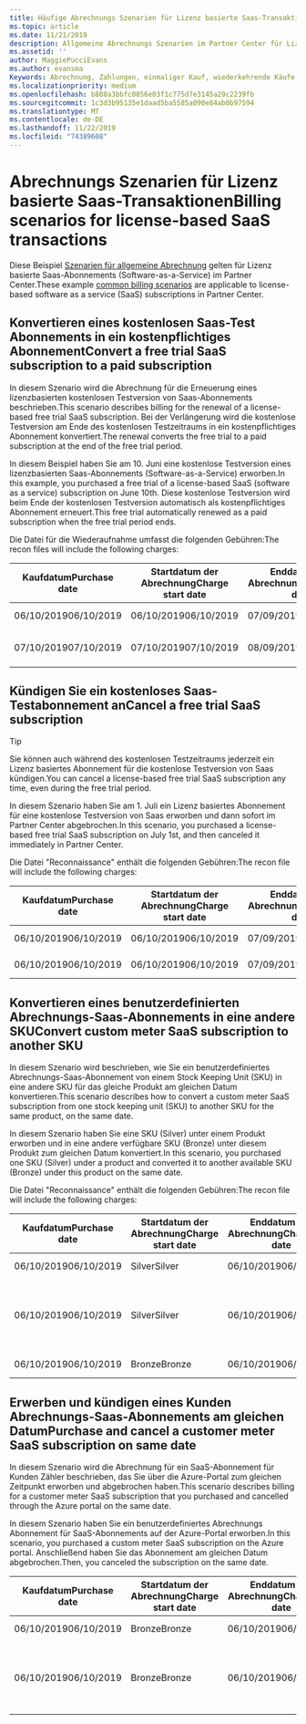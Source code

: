 ```yaml
---
title: Häufige Abrechnungs Szenarien für Lizenz basierte Saas-Transaktionen | Partner Center
ms.topic: article
ms.date: 11/21/2019
description: Allgemeine Abrechnungs Szenarien im Partner Center für Lizenz basierte Saas-Transaktionen.
ms.assetid: ''
author: MaggiePucciEvans
ms.author: evansma
Keywords: Abrechnung, Zahlungen, einmaliger Kauf, wiederkehrende Käufe, Abonnements, Arbeitsplätze
ms.localizationpriority: medium
ms.openlocfilehash: b808a3bbfc0856e03f1c775d7e3145a29c2239fb
ms.sourcegitcommit: 1c3d3b95135e1daad5ba5585a090e84ab0b97594
ms.translationtype: MT
ms.contentlocale: de-DE
ms.lasthandoff: 11/22/2019
ms.locfileid: "74389608"
---
```

# <a name="billing-scenarios-for-license-based-saas-transactions"></a><span data-ttu-id="36b23-104">Abrechnungs Szenarien für Lizenz basierte Saas-Transaktionen</span><span class="sxs-lookup"><span data-stu-id="36b23-104">Billing scenarios for license-based SaaS transactions</span></span>

<span data-ttu-id="36b23-105">Diese Beispiel [Szenarien für allgemeine Abrechnung](common-billing-scenarios.md) gelten für Lizenz basierte Saas-Abonnements (Software-as-a-Service) im Partner Center.</span><span class="sxs-lookup"><span data-stu-id="36b23-105">These example [common billing scenarios](common-billing-scenarios.md) are applicable to license-based software as a service (SaaS) subscriptions in Partner Center.</span></span>

## <a name="convert-a-free-trial-saas-subscription-to-a-paid-subscription"></a><span data-ttu-id="36b23-106">Konvertieren eines kostenlosen Saas-Test Abonnements in ein kostenpflichtiges Abonnement</span><span class="sxs-lookup"><span data-stu-id="36b23-106">Convert a free trial SaaS subscription to a paid subscription</span></span>

<span data-ttu-id="36b23-107">In diesem Szenario wird die Abrechnung für die Erneuerung eines lizenzbasierten kostenlosen Testversion von Saas-Abonnements beschrieben.</span><span class="sxs-lookup"><span data-stu-id="36b23-107">This scenario describes billing for the renewal of a license-based free trial SaaS subscription.</span></span> <span data-ttu-id="36b23-108">Bei der Verlängerung wird die kostenlose Testversion am Ende des kostenlosen Testzeitraums in ein kostenpflichtiges Abonnement konvertiert.</span><span class="sxs-lookup"><span data-stu-id="36b23-108">The renewal converts the free trial to a paid subscription at the end of the free trial period.</span></span>

<span data-ttu-id="36b23-109">In diesem Beispiel haben Sie am 10. Juni eine kostenlose Testversion eines lizenzbasierten Saas-Abonnements (Software-as-a-Service) erworben.</span><span class="sxs-lookup"><span data-stu-id="36b23-109">In this example, you purchased a free trial of a license-based SaaS (software as a service) subscription on June 10th.</span></span> <span data-ttu-id="36b23-110">Diese kostenlose Testversion wird beim Ende der kostenlosen Testversion automatisch als kostenpflichtiges Abonnement erneuert.</span><span class="sxs-lookup"><span data-stu-id="36b23-110">This free trial automatically renewed as a paid subscription when the free trial period ends.</span></span>

<span data-ttu-id="36b23-111">Die Datei für die Wiederaufnahme umfasst die folgenden Gebühren:</span><span class="sxs-lookup"><span data-stu-id="36b23-111">The recon files will include the following charges:</span></span>

| <span data-ttu-id="36b23-112">Kaufdatum</span><span class="sxs-lookup"><span data-stu-id="36b23-112">Purchase date</span></span> | <span data-ttu-id="36b23-113">Startdatum der Abrechnung</span><span class="sxs-lookup"><span data-stu-id="36b23-113">Charge start date</span></span> | <span data-ttu-id="36b23-114">Enddatum der Abrechnung</span><span class="sxs-lookup"><span data-stu-id="36b23-114">Charge end date</span></span> | <span data-ttu-id="36b23-115">Preis pro Einheit</span><span class="sxs-lookup"><span data-stu-id="36b23-115">Unit price</span></span> | <span data-ttu-id="36b23-116">Einheiten Menge</span><span class="sxs-lookup"><span data-stu-id="36b23-116">Unit quantity</span></span> | <span data-ttu-id="36b23-117">Gesamtbetrag</span><span class="sxs-lookup"><span data-stu-id="36b23-117">Total amount</span></span> | <span data-ttu-id="36b23-118">Gebührenart</span><span class="sxs-lookup"><span data-stu-id="36b23-118">Charge type</span></span> | <span data-ttu-id="36b23-119">Abonnement Beschreibung</span><span class="sxs-lookup"><span data-stu-id="36b23-119">Subscription description</span></span> |
| ------------- | ----------------- | --------------- | ---------- | ------------- | ------------ | ----------- | ----------------- |
| <span data-ttu-id="36b23-120">06/10/2019</span><span class="sxs-lookup"><span data-stu-id="36b23-120">06/10/2019</span></span> | <span data-ttu-id="36b23-121">06/10/2019</span><span class="sxs-lookup"><span data-stu-id="36b23-121">06/10/2019</span></span> | <span data-ttu-id="36b23-122">07/09/2019</span><span class="sxs-lookup"><span data-stu-id="36b23-122">07/09/2019</span></span> | <span data-ttu-id="36b23-123">0 USD</span><span class="sxs-lookup"><span data-stu-id="36b23-123">$0</span></span> | <span data-ttu-id="36b23-124">1</span><span class="sxs-lookup"><span data-stu-id="36b23-124">1</span></span> | <span data-ttu-id="36b23-125">0 USD</span><span class="sxs-lookup"><span data-stu-id="36b23-125">$0</span></span> | <span data-ttu-id="36b23-126">Neu</span><span class="sxs-lookup"><span data-stu-id="36b23-126">New</span></span> | <span data-ttu-id="36b23-127">Kostenlose Testversion</span><span class="sxs-lookup"><span data-stu-id="36b23-127">Free trial</span></span> |
| <span data-ttu-id="36b23-128">07/10/2019</span><span class="sxs-lookup"><span data-stu-id="36b23-128">07/10/2019</span></span> | <span data-ttu-id="36b23-129">07/10/2019</span><span class="sxs-lookup"><span data-stu-id="36b23-129">07/10/2019</span></span> | <span data-ttu-id="36b23-130">08/09/2019</span><span class="sxs-lookup"><span data-stu-id="36b23-130">08/09/2019</span></span> | <span data-ttu-id="36b23-131">2 USD</span><span class="sxs-lookup"><span data-stu-id="36b23-131">$2</span></span> | <span data-ttu-id="36b23-132">1</span><span class="sxs-lookup"><span data-stu-id="36b23-132">1</span></span> | <span data-ttu-id="36b23-133">2 USD</span><span class="sxs-lookup"><span data-stu-id="36b23-133">$2</span></span> | <span data-ttu-id="36b23-134">Verlängern</span><span class="sxs-lookup"><span data-stu-id="36b23-134">Renew</span></span> | <span data-ttu-id="36b23-135">Kostenpflichtiges Abonnement</span><span class="sxs-lookup"><span data-stu-id="36b23-135">Paid subscription</span></span> |

## <a name="cancel-a-free-trial-saas-subscription"></a><span data-ttu-id="36b23-136">Kündigen Sie ein kostenloses Saas-Testabonnement an</span><span class="sxs-lookup"><span data-stu-id="36b23-136">Cancel a free trial SaaS subscription</span></span>

> [!TIP]
> <span data-ttu-id="36b23-137">Sie können auch während des kostenlosen Testzeitraums jederzeit ein Lizenz basiertes Abonnement für die kostenlose Testversion von Saas kündigen.</span><span class="sxs-lookup"><span data-stu-id="36b23-137">You can cancel a license-based free trial SaaS subscription any time, even during the free trial period.</span></span>

<span data-ttu-id="36b23-138">In diesem Szenario haben Sie am 1. Juli ein Lizenz basiertes Abonnement für eine kostenlose Testversion von Saas erworben und dann sofort im Partner Center abgebrochen.</span><span class="sxs-lookup"><span data-stu-id="36b23-138">In this scenario, you purchased a license-based free trial SaaS subscription on July 1st, and then canceled it immediately in Partner Center.</span></span> 

<span data-ttu-id="36b23-139">Die Datei "Reconnaissance" enthält die folgenden Gebühren:</span><span class="sxs-lookup"><span data-stu-id="36b23-139">The recon file will include the following charges:</span></span>

| <span data-ttu-id="36b23-140">Kaufdatum</span><span class="sxs-lookup"><span data-stu-id="36b23-140">Purchase date</span></span> | <span data-ttu-id="36b23-141">Startdatum der Abrechnung</span><span class="sxs-lookup"><span data-stu-id="36b23-141">Charge start date</span></span> | <span data-ttu-id="36b23-142">Enddatum der Abrechnung</span><span class="sxs-lookup"><span data-stu-id="36b23-142">Charge end date</span></span> | <span data-ttu-id="36b23-143">Preis pro Einheit</span><span class="sxs-lookup"><span data-stu-id="36b23-143">Unit price</span></span> | <span data-ttu-id="36b23-144">Einheiten Menge</span><span class="sxs-lookup"><span data-stu-id="36b23-144">Unit quantity</span></span> | <span data-ttu-id="36b23-145">Gesamtbetrag</span><span class="sxs-lookup"><span data-stu-id="36b23-145">Total amount</span></span> | <span data-ttu-id="36b23-146">Gebührenart</span><span class="sxs-lookup"><span data-stu-id="36b23-146">Charge type</span></span> | <span data-ttu-id="36b23-147">Abonnement Beschreibung</span><span class="sxs-lookup"><span data-stu-id="36b23-147">Subscription description</span></span> |
| ------------- | ----------------- | --------------- | ---------- | ------------- | ------------ | ----------- | ----------------- |
| <span data-ttu-id="36b23-148">06/10/2019</span><span class="sxs-lookup"><span data-stu-id="36b23-148">06/10/2019</span></span> | <span data-ttu-id="36b23-149">06/10/2019</span><span class="sxs-lookup"><span data-stu-id="36b23-149">06/10/2019</span></span> | <span data-ttu-id="36b23-150">07/09/2019</span><span class="sxs-lookup"><span data-stu-id="36b23-150">07/09/2019</span></span> | <span data-ttu-id="36b23-151">0 USD</span><span class="sxs-lookup"><span data-stu-id="36b23-151">$0</span></span> | <span data-ttu-id="36b23-152">11</span><span class="sxs-lookup"><span data-stu-id="36b23-152">11</span></span> | <span data-ttu-id="36b23-153">0 USD</span><span class="sxs-lookup"><span data-stu-id="36b23-153">$0</span></span> | <span data-ttu-id="36b23-154">Neu</span><span class="sxs-lookup"><span data-stu-id="36b23-154">New</span></span> | <span data-ttu-id="36b23-155">Kostenlose Testversion</span><span class="sxs-lookup"><span data-stu-id="36b23-155">Free trial</span></span> |
| <span data-ttu-id="36b23-156">06/10/2019</span><span class="sxs-lookup"><span data-stu-id="36b23-156">06/10/2019</span></span> | <span data-ttu-id="36b23-157">06/10/2019</span><span class="sxs-lookup"><span data-stu-id="36b23-157">06/10/2019</span></span> | <span data-ttu-id="36b23-158">07/09/2019</span><span class="sxs-lookup"><span data-stu-id="36b23-158">07/09/2019</span></span> | <span data-ttu-id="36b23-159">0 USD</span><span class="sxs-lookup"><span data-stu-id="36b23-159">$0</span></span> | <span data-ttu-id="36b23-160">11</span><span class="sxs-lookup"><span data-stu-id="36b23-160">11</span></span> | <span data-ttu-id="36b23-161">0 USD</span><span class="sxs-lookup"><span data-stu-id="36b23-161">$0</span></span> | <span data-ttu-id="36b23-162">Abbrechen</span><span class="sxs-lookup"><span data-stu-id="36b23-162">Cancel</span></span> | <span data-ttu-id="36b23-163">Kostenlose Testversion</span><span class="sxs-lookup"><span data-stu-id="36b23-163">Free trial</span></span> |

## <a name="convert-custom-meter-saas-subscription-to-another-sku"></a><span data-ttu-id="36b23-164">Konvertieren eines benutzerdefinierten Abrechnungs-Saas-Abonnements in eine andere SKU</span><span class="sxs-lookup"><span data-stu-id="36b23-164">Convert custom meter SaaS subscription to another SKU</span></span>

<span data-ttu-id="36b23-165">In diesem Szenario wird beschrieben, wie Sie ein benutzerdefiniertes Abrechnungs-Saas-Abonnement von einem Stock Keeping Unit (SKU) in eine andere SKU für das gleiche Produkt am gleichen Datum konvertieren.</span><span class="sxs-lookup"><span data-stu-id="36b23-165">This scenario describes how to convert a custom meter SaaS subscription from one stock keeping unit (SKU) to another SKU for the same product, on the same date.</span></span>

<span data-ttu-id="36b23-166">In diesem Szenario haben Sie eine SKU (Silver) unter einem Produkt erworben und in eine andere verfügbare SKU (Bronze) unter diesem Produkt zum gleichen Datum konvertiert.</span><span class="sxs-lookup"><span data-stu-id="36b23-166">In this scenario, you purchased one SKU (Silver) under a product and converted it to another available SKU (Bronze) under this product on the same date.</span></span>

<span data-ttu-id="36b23-167">Die Datei "Reconnaissance" enthält die folgenden Gebühren:</span><span class="sxs-lookup"><span data-stu-id="36b23-167">The recon file will include the following charges:</span></span>

| <span data-ttu-id="36b23-168">Kaufdatum</span><span class="sxs-lookup"><span data-stu-id="36b23-168">Purchase date</span></span> | <span data-ttu-id="36b23-169">Startdatum der Abrechnung</span><span class="sxs-lookup"><span data-stu-id="36b23-169">Charge start date</span></span> | <span data-ttu-id="36b23-170">Enddatum der Abrechnung</span><span class="sxs-lookup"><span data-stu-id="36b23-170">Charge end date</span></span> | <span data-ttu-id="36b23-171">Preis pro Einheit</span><span class="sxs-lookup"><span data-stu-id="36b23-171">Unit price</span></span> | <span data-ttu-id="36b23-172">Einheiten Menge</span><span class="sxs-lookup"><span data-stu-id="36b23-172">Unit quantity</span></span> | <span data-ttu-id="36b23-173">Gesamtbetrag</span><span class="sxs-lookup"><span data-stu-id="36b23-173">Total amount</span></span> | <span data-ttu-id="36b23-174">Gebührenart</span><span class="sxs-lookup"><span data-stu-id="36b23-174">Charge type</span></span> | <span data-ttu-id="36b23-175">Abonnement Beschreibung</span><span class="sxs-lookup"><span data-stu-id="36b23-175">Subscription description</span></span> |
| ------------- | ----------------- | --------------- | ---------- | ------------- | ------------ | ----------- | ----------------- |
| <span data-ttu-id="36b23-176">06/10/2019</span><span class="sxs-lookup"><span data-stu-id="36b23-176">06/10/2019</span></span> | <span data-ttu-id="36b23-177">Silver</span><span class="sxs-lookup"><span data-stu-id="36b23-177">Silver</span></span> | <span data-ttu-id="36b23-178">06/10/2019</span><span class="sxs-lookup"><span data-stu-id="36b23-178">06/10/2019</span></span> | <span data-ttu-id="36b23-179">06/10/2019</span><span class="sxs-lookup"><span data-stu-id="36b23-179">06/10/2019</span></span> | <span data-ttu-id="36b23-180">20 USD</span><span class="sxs-lookup"><span data-stu-id="36b23-180">$20</span></span> | <span data-ttu-id="36b23-181">1</span><span class="sxs-lookup"><span data-stu-id="36b23-181">1</span></span> | <span data-ttu-id="36b23-182">20 USD</span><span class="sxs-lookup"><span data-stu-id="36b23-182">$20</span></span> | <span data-ttu-id="36b23-183">Neu</span><span class="sxs-lookup"><span data-stu-id="36b23-183">New</span></span> | <span data-ttu-id="36b23-184">Benutzerdefiniertes Abrechnungs Abonnement für Saas</span><span class="sxs-lookup"><span data-stu-id="36b23-184">Custom meter SaaS subscription</span></span> |
| <span data-ttu-id="36b23-185">06/10/2019</span><span class="sxs-lookup"><span data-stu-id="36b23-185">06/10/2019</span></span> | <span data-ttu-id="36b23-186">Silver</span><span class="sxs-lookup"><span data-stu-id="36b23-186">Silver</span></span> | <span data-ttu-id="36b23-187">06/10/2019</span><span class="sxs-lookup"><span data-stu-id="36b23-187">06/10/2019</span></span> | <span data-ttu-id="36b23-188">06/10/2019</span><span class="sxs-lookup"><span data-stu-id="36b23-188">06/10/2019</span></span> | <span data-ttu-id="36b23-189">20 USD</span><span class="sxs-lookup"><span data-stu-id="36b23-189">$20</span></span> | <span data-ttu-id="36b23-190">1</span><span class="sxs-lookup"><span data-stu-id="36b23-190">1</span></span> | <span data-ttu-id="36b23-191">-$20</span><span class="sxs-lookup"><span data-stu-id="36b23-191">-$20</span></span> | <span data-ttu-id="36b23-192">Konvertieren</span><span class="sxs-lookup"><span data-stu-id="36b23-192">Convert</span></span> | <span data-ttu-id="36b23-193">Anteilsmäßig angeforderte Rechnung für benutzerdefiniertes Abrechnungs-Saas-Abonnement</span><span class="sxs-lookup"><span data-stu-id="36b23-193">Prorated rebill for custom meter SaaS subscription</span></span> |
| <span data-ttu-id="36b23-194">06/10/2019</span><span class="sxs-lookup"><span data-stu-id="36b23-194">06/10/2019</span></span> | <span data-ttu-id="36b23-195">Bronze</span><span class="sxs-lookup"><span data-stu-id="36b23-195">Bronze</span></span> | <span data-ttu-id="36b23-196">06/10/2019</span><span class="sxs-lookup"><span data-stu-id="36b23-196">06/10/2019</span></span> | <span data-ttu-id="36b23-197">06/10/2019</span><span class="sxs-lookup"><span data-stu-id="36b23-197">06/10/2019</span></span> | <span data-ttu-id="36b23-198">10 USD</span><span class="sxs-lookup"><span data-stu-id="36b23-198">$10</span></span> | <span data-ttu-id="36b23-199">1</span><span class="sxs-lookup"><span data-stu-id="36b23-199">1</span></span> | <span data-ttu-id="36b23-200">10 USD</span><span class="sxs-lookup"><span data-stu-id="36b23-200">$10</span></span> | <span data-ttu-id="36b23-201">Konvertieren</span><span class="sxs-lookup"><span data-stu-id="36b23-201">Convert</span></span> | <span data-ttu-id="36b23-202">Benutzerdefiniertes Abrechnungs Abonnement für Saas</span><span class="sxs-lookup"><span data-stu-id="36b23-202">Custom meter SaaS subscription</span></span> |

## <a name="purchase-and-cancel-a-customer-meter-saas-subscription-on-same-date"></a><span data-ttu-id="36b23-203">Erwerben und kündigen eines Kunden Abrechnungs-Saas-Abonnements am gleichen Datum</span><span class="sxs-lookup"><span data-stu-id="36b23-203">Purchase and cancel a customer meter SaaS subscription on same date</span></span>

<span data-ttu-id="36b23-204">In diesem Szenario wird die Abrechnung für ein SaaS-Abonnement für Kunden Zähler beschrieben, das Sie über die Azure-Portal zum gleichen Zeitpunkt erworben und abgebrochen haben.</span><span class="sxs-lookup"><span data-stu-id="36b23-204">This scenario describes billing for a customer meter SaaS subscription that you purchased and cancelled through the Azure portal on the same date.</span></span>

<span data-ttu-id="36b23-205">In diesem Szenario haben Sie ein benutzerdefiniertes Abrechnungs Abonnement für SaaS-Abonnements auf der Azure-Portal erworben.</span><span class="sxs-lookup"><span data-stu-id="36b23-205">In this scenario, you purchased a custom meter SaaS subscription on the Azure portal.</span></span> <span data-ttu-id="36b23-206">Anschließend haben Sie das Abonnement am gleichen Datum abgebrochen.</span><span class="sxs-lookup"><span data-stu-id="36b23-206">Then, you canceled the subscription on the same date.</span></span>

| <span data-ttu-id="36b23-207">Kaufdatum</span><span class="sxs-lookup"><span data-stu-id="36b23-207">Purchase date</span></span> | <span data-ttu-id="36b23-208">Startdatum der Abrechnung</span><span class="sxs-lookup"><span data-stu-id="36b23-208">Charge start date</span></span> | <span data-ttu-id="36b23-209">Enddatum der Abrechnung</span><span class="sxs-lookup"><span data-stu-id="36b23-209">Charge end date</span></span> | <span data-ttu-id="36b23-210">Preis pro Einheit</span><span class="sxs-lookup"><span data-stu-id="36b23-210">Unit price</span></span> | <span data-ttu-id="36b23-211">Einheiten Menge</span><span class="sxs-lookup"><span data-stu-id="36b23-211">Unit quantity</span></span> | <span data-ttu-id="36b23-212">Gesamtbetrag</span><span class="sxs-lookup"><span data-stu-id="36b23-212">Total amount</span></span> | <span data-ttu-id="36b23-213">Gebührenart</span><span class="sxs-lookup"><span data-stu-id="36b23-213">Charge type</span></span> | <span data-ttu-id="36b23-214">Abonnement Beschreibung</span><span class="sxs-lookup"><span data-stu-id="36b23-214">Subscription description</span></span> |
| ------------- | ----------------- | --------------- | ---------- | ------------- | ------------ | ----------- | ----------------- |
| <span data-ttu-id="36b23-215">06/10/2019</span><span class="sxs-lookup"><span data-stu-id="36b23-215">06/10/2019</span></span> | <span data-ttu-id="36b23-216">Bronze</span><span class="sxs-lookup"><span data-stu-id="36b23-216">Bronze</span></span> | <span data-ttu-id="36b23-217">06/10/2019</span><span class="sxs-lookup"><span data-stu-id="36b23-217">06/10/2019</span></span> | <span data-ttu-id="36b23-218">06/10/2019</span><span class="sxs-lookup"><span data-stu-id="36b23-218">06/10/2019</span></span> | <span data-ttu-id="36b23-219">10 USD</span><span class="sxs-lookup"><span data-stu-id="36b23-219">$10</span></span> | <span data-ttu-id="36b23-220">1</span><span class="sxs-lookup"><span data-stu-id="36b23-220">1</span></span> | <span data-ttu-id="36b23-221">10 USD</span><span class="sxs-lookup"><span data-stu-id="36b23-221">$10</span></span> | <span data-ttu-id="36b23-222">Neu</span><span class="sxs-lookup"><span data-stu-id="36b23-222">New</span></span> | <span data-ttu-id="36b23-223">Benutzerdefiniertes Abrechnungs Abonnement für Saas</span><span class="sxs-lookup"><span data-stu-id="36b23-223">Custom meter SaaS subscription</span></span> |
| <span data-ttu-id="36b23-224">06/10/2019</span><span class="sxs-lookup"><span data-stu-id="36b23-224">06/10/2019</span></span> | <span data-ttu-id="36b23-225">Bronze</span><span class="sxs-lookup"><span data-stu-id="36b23-225">Bronze</span></span> | <span data-ttu-id="36b23-226">06/10/2019</span><span class="sxs-lookup"><span data-stu-id="36b23-226">06/10/2019</span></span> | <span data-ttu-id="36b23-227">06/10/2019</span><span class="sxs-lookup"><span data-stu-id="36b23-227">06/10/2019</span></span> | <span data-ttu-id="36b23-228">10 USD</span><span class="sxs-lookup"><span data-stu-id="36b23-228">$10</span></span> | <span data-ttu-id="36b23-229">1</span><span class="sxs-lookup"><span data-stu-id="36b23-229">1</span></span> | <span data-ttu-id="36b23-230">-$10</span><span class="sxs-lookup"><span data-stu-id="36b23-230">-$10</span></span> | <span data-ttu-id="36b23-231">CancelImmediate</span><span class="sxs-lookup"><span data-stu-id="36b23-231">CancelImmediate</span></span> | <span data-ttu-id="36b23-232">Benutzerdefiniertes Abrechnungs Abonnement für Saas</span><span class="sxs-lookup"><span data-stu-id="36b23-232">Custom meter SaaS subscription</span></span> |
